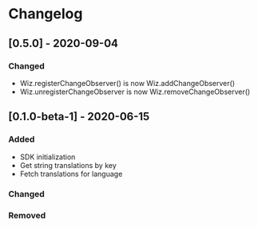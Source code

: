 # Changelog

## [0.5.0] - 2020-09-04
### Changed
- Wiz.registerChangeObserver() is now Wiz.addChangeObserver()
- Wiz.unregisterChangeObserver is now Wiz.removeChangeObserver()

## [0.1.0-beta-1] - 2020-06-15

### Added
- SDK initialization
- Get string translations by key
- Fetch translations for language

### Changed
### Removed

